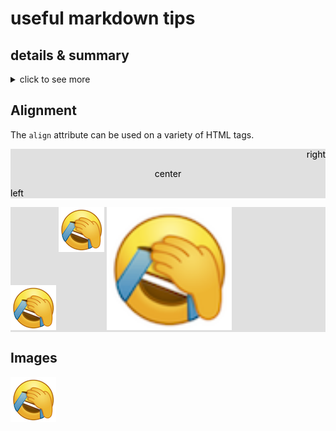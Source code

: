 # useful markdown tips

## details & summary

<details>
<summary>click to see more</summary>
This is the content.
</details>

## Alignment

The `align` attribute can be used on a variety of HTML tags.
<div style="background-color: #e0e0e0; color: #000000;">
  <p align="right">right</p>
  <p align="center">center</p>
  <p align="left">left</p>
</div>

<div style="background-color: #e0e0e0;">
  <img aligh="bottom" src="./imgs/crySmile.png"/>
  <img align="top" src="./imgs/crySmile.png"/>
  <img width="200" src="./imgs/crySmile.png"/>
</div>


## Images

![image](./imgs/crySmile.png)
